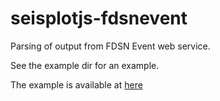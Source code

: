 # seisplotjs-fdsnevent
Parsing of output from FDSN Event web service.


See the example dir for an example.


The example is available at [here](http://www.seis.sc.edu/~crotwell/seisplotjs_demo/seisplotjs-fdsnevent/)

